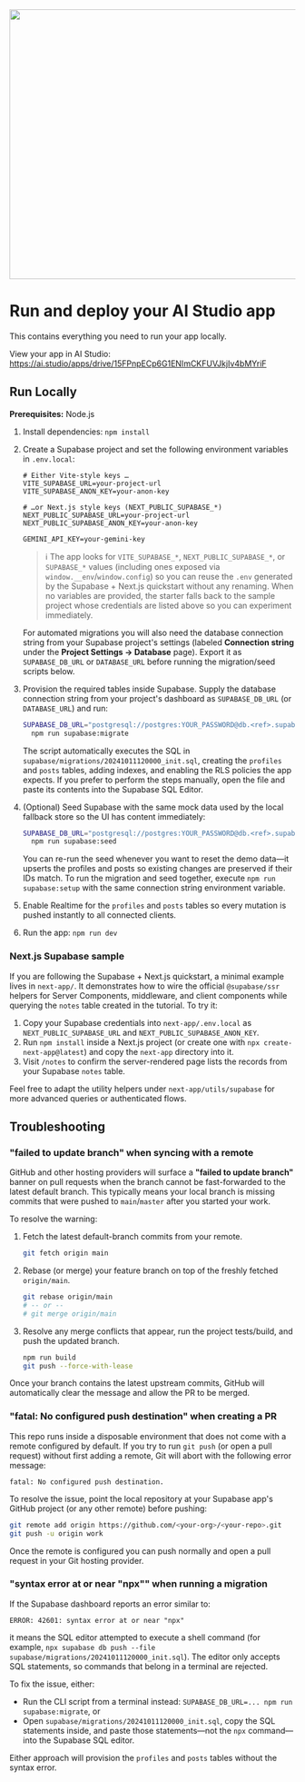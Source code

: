<div align="center">
<img width="1200" height="475" alt="GHBanner" src="https://github.com/user-attachments/assets/0aa67016-6eaf-458a-adb2-6e31a0763ed6" />
</div>

# Run and deploy your AI Studio app

This contains everything you need to run your app locally.

View your app in AI Studio: https://ai.studio/apps/drive/15FPnpECp6G1ENImCKFUVJkjIv4bMYriF

## Run Locally

**Prerequisites:**  Node.js


1. Install dependencies: `npm install`
2. Create a Supabase project and set the following environment variables in `.env.local`:

   ```
   # Either Vite-style keys …
   VITE_SUPABASE_URL=your-project-url
   VITE_SUPABASE_ANON_KEY=your-anon-key

   # …or Next.js style keys (NEXT_PUBLIC_SUPABASE_*)
   NEXT_PUBLIC_SUPABASE_URL=your-project-url
   NEXT_PUBLIC_SUPABASE_ANON_KEY=your-anon-key

   GEMINI_API_KEY=your-gemini-key
   ```

   > ℹ️ The app looks for `VITE_SUPABASE_*`, `NEXT_PUBLIC_SUPABASE_*`, or `SUPABASE_*` values (including ones exposed via `window.__env`/`window.config`) so you can reuse the `.env` generated by the Supabase + Next.js quickstart without any renaming. When no variables are provided, the starter falls back to the sample project whose credentials are listed above so you can experiment immediately.

   For automated migrations you will also need the database connection string
   from your Supabase project's settings (labeled **Connection string** under
   the **Project Settings → Database** page). Export it as `SUPABASE_DB_URL` or
   `DATABASE_URL` before running the migration/seed scripts below.

3. Provision the required tables inside Supabase. Supply the database
   connection string from your project's dashboard as
   `SUPABASE_DB_URL` (or `DATABASE_URL`) and run:

   ```bash
   SUPABASE_DB_URL="postgresql://postgres:YOUR_PASSWORD@db.<ref>.supabase.co:6543/postgres" \
     npm run supabase:migrate
   ```

   The script automatically executes the SQL in
   `supabase/migrations/20241011120000_init.sql`, creating the `profiles` and
   `posts` tables, adding indexes, and enabling the RLS policies the app
   expects. If you prefer to perform the steps manually, open the file and
   paste its contents into the Supabase SQL Editor.

4. (Optional) Seed Supabase with the same mock data used by the local fallback
   store so the UI has content immediately:

   ```bash
   SUPABASE_DB_URL="postgresql://postgres:YOUR_PASSWORD@db.<ref>.supabase.co:6543/postgres" \
     npm run supabase:seed
   ```

   You can re-run the seed whenever you want to reset the demo data—it upserts
   the profiles and posts so existing changes are preserved if their IDs match.
   To run the migration and seed together, execute `npm run supabase:setup` with
   the same connection string environment variable.

5. Enable Realtime for the `profiles` and `posts` tables so every mutation is
   pushed instantly to all connected clients.

6. Run the app: `npm run dev`

### Next.js Supabase sample

If you are following the Supabase + Next.js quickstart, a minimal example lives in
`next-app/`. It demonstrates how to wire the official `@supabase/ssr` helpers for
Server Components, middleware, and client components while querying the `notes`
table created in the tutorial. To try it:

1. Copy your Supabase credentials into `next-app/.env.local` as
   `NEXT_PUBLIC_SUPABASE_URL` and `NEXT_PUBLIC_SUPABASE_ANON_KEY`.
2. Run `npm install` inside a Next.js project (or create one with
   `npx create-next-app@latest`) and copy the `next-app` directory into it.
3. Visit `/notes` to confirm the server-rendered page lists the records from your
   Supabase `notes` table.

Feel free to adapt the utility helpers under `next-app/utils/supabase` for more
advanced queries or authenticated flows.

## Troubleshooting

### "failed to update branch" when syncing with a remote

GitHub and other hosting providers will surface a **"failed to update branch"**
banner on pull requests when the branch cannot be fast-forwarded to the latest
default branch. This typically means your local branch is missing commits that
were pushed to `main`/`master` after you started your work.

To resolve the warning:

1. Fetch the latest default-branch commits from your remote.

   ```bash
   git fetch origin main
   ```

2. Rebase (or merge) your feature branch on top of the freshly fetched
   `origin/main`.

   ```bash
   git rebase origin/main
   # -- or --
   # git merge origin/main
   ```

3. Resolve any merge conflicts that appear, run the project tests/build, and
   push the updated branch.

   ```bash
   npm run build
   git push --force-with-lease
   ```

Once your branch contains the latest upstream commits, GitHub will automatically
clear the message and allow the PR to be merged.

### "fatal: No configured push destination" when creating a PR

This repo runs inside a disposable environment that does not come with a remote
configured by default. If you try to run `git push` (or open a pull request)
without first adding a remote, Git will abort with the following error message:

```
fatal: No configured push destination.
```

To resolve the issue, point the local repository at your Supabase app's GitHub
project (or any other remote) before pushing:

```bash
git remote add origin https://github.com/<your-org>/<your-repo>.git
git push -u origin work
```

Once the remote is configured you can push normally and open a pull request in
your Git hosting provider.

### "syntax error at or near \"npx\"" when running a migration

If the Supabase dashboard reports an error similar to:

```
ERROR: 42601: syntax error at or near "npx"
```

it means the SQL editor attempted to execute a shell command (for example,
`npx supabase db push --file supabase/migrations/20241011120000_init.sql`). The
editor only accepts SQL statements, so commands that belong in a terminal are
rejected.

To fix the issue, either:

- Run the CLI script from a terminal instead: `SUPABASE_DB_URL=... npm run
  supabase:migrate`, or
- Open `supabase/migrations/20241011120000_init.sql`, copy the SQL statements
  inside, and paste those statements—not the `npx` command—into the Supabase SQL
  editor.

Either approach will provision the `profiles` and `posts` tables without the
syntax error.

